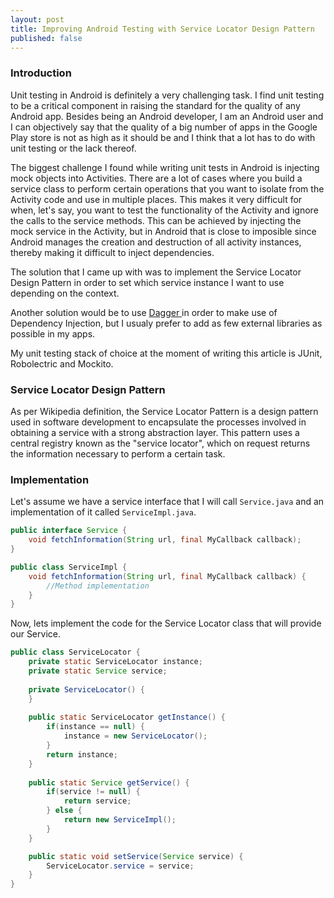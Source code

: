 ```yaml
---
layout: post
title: Improving Android Testing with Service Locator Design Pattern
published: false
---
```


### Introduction

Unit testing in Android is definitely a very challenging task. I find unit testing to be a critical component in raising the standard for the quality of any Android app. Besides being an Android developer, I am an Android user and I can objectively say that the quality of a big number of apps in the Google Play store is not as high as it should be and I think that a lot has to do with unit testing or the lack thereof.

The biggest challenge I found while writing unit tests in Android is injecting mock objects into Activities. There are a lot of cases where you build a service class to perform certain operations that you want to isolate from the Activity code and use in multiple places. This makes it very difficult for when, let's say, you want to test the functionality of the Activity and ignore the calls to the service methods. This can be achieved by injecting the mock service in the Activity, but in Android that is close to imposible since Android manages the creation and destruction of all activity instances, thereby making it difficult to inject dependencies. 

The solution that I came up with was to implement the Service Locator Design Pattern in order to set which service instance I want to use depending on the context.

Another solution would be to use <a href="http://square.github.io/dagger/" target="_blank"> Dagger </a> in order to make use of Dependency Injection, but I usualy prefer to add as few external libraries as possible in my apps.

My unit testing stack of choice at the moment of writing this article is JUnit, Robolectric and Mockito.

### Service Locator Design Pattern

As per Wikipedia definition, the Service Locator Pattern is a design pattern used in software development to encapsulate the processes involved in obtaining a service with a strong abstraction layer. This pattern uses a central registry known as the "service locator", which on request returns the information necessary to perform a certain task.

### Implementation

Let's assume we have a service interface that I will call `Service.java` and an implementation of it called `ServiceImpl.java`.

``` java 
public interface Service {
    void fetchInformation(String url, final MyCallback callback);
}
```

```java
public class ServiceImpl {
    void fetchInformation(String url, final MyCallback callback) {
        //Method implementation
    }
}
```

Now, lets implement the code for the Service Locator class that will provide our Service.

``` java
public class ServiceLocator {
    private static ServiceLocator instance;
    private static Service service;
    
    private ServiceLocator() {
    }
    
    public static ServiceLocator getInstance() {
        if(instance == null) {
            instance = new ServiceLocator();
        }
        return instance;
    }
    
    public static Service getService() {
        if(service != null) {
            return service;
        } else {
            return new ServiceImpl();
        }
    }

    public static void setService(Service service) {
        ServiceLocator.service = service;
    }
}
```



